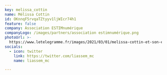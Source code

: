 ```yaml
---
key: melissa_cottin
name: Mélissa Cottin
id: OKnnqF5rvqaTZtyyv1ljWIcr74h1
feature: false
company: Association ESTIMnumérique
companyLogo: /images/partners/association estimnumérique.png
photoUrl: >-
  https://www.letelegramme.fr/images/2021/03/01/melissa-cottin-et-son-equipe-proposent-un-accompagnement_5558259.jpg
socials:
  - icon: twitter
    link: https://twitter.com/liassem_mc
    name: liassem_mc

---
```


